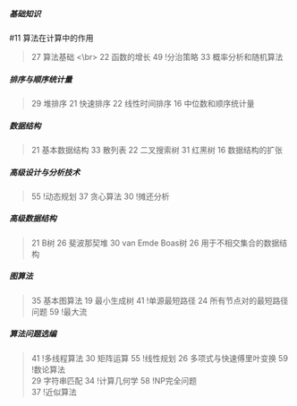 ##### 基础知识
#11 算法在计算中的作用
> 27 算法基础 <\br>
> 22 函数的增长
> 49 !分治策略
> 33 概率分析和随机算法

##### 排序与顺序统计量
> 29 堆排序
> 21 快速排序
> 22 线性时间排序
> 16 中位数和顺序统计量

##### 数据结构
> 21 基本数据结构
> 33 散列表
> 22 二叉搜索树
> 31 红黑树
> 16 数据结构的扩张

##### 高级设计与分析技术
> 55 !动态规划
> 37 贪心算法
> 30 !摊还分析

##### 高级数据结构
> 21 B树
> 26 斐波那契堆
> 30 van Emde Boas树
> 26 用于不相交集合的数据结构

##### 图算法
> 35 基本图算法
> 19 最小生成树
> 41 !单源最短路径
> 24 所有节点对的最短路径问题
> 59 !最大流

##### 算法问题选编
> 41 !多线程算法
> 30 矩阵运算
> 55 !线性规划
> 26 多项式与快速傅里叶变换
> 59 !数论算法                              
> 29 字符串匹配
> 34 !计算几何学
> 58 !NP完全问题                             
> 37 !近似算法
